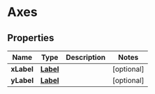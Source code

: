 # Axes

## Properties
Name | Type | Description | Notes
------------ | ------------- | ------------- | -------------
**xLabel** | [**Label**](Label.md) |  |  [optional]
**yLabel** | [**Label**](Label.md) |  |  [optional]
